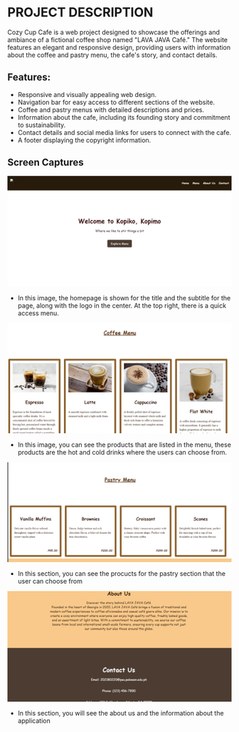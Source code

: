 # PROJECT DESCRIPTION

Cozy Cup Cafe is a web project designed to showcase the offerings and ambiance of a fictional coffee shop named "LAVA JAVA Café." The website features an elegant and responsive design, providing users with information about the coffee and pastry menu, the cafe's story, and contact details.

## Features:

* Responsive and visually appealing web design.
* Navigation bar for easy access to different sections of the website.
* Coffee and pastry menus with detailed descriptions and prices.
* Information about the cafe, including its founding story and commitment to sustainability.
* Contact details and social media links for users to connect with the cafe.
* A footer displaying the copyright information.

## Screen Captures

![img](img/sc1.png)

* In this image, the homepage is shown for the title and the subtitle for the page, along with the logo in the center. At the top right, there is a quick access menu.

![img](img/sc2.png)

* In this image, you can see the products that are listed  in the menu, these products are the hot and cold drinks where the users can choose from.

![img](img/sc3.png)

* In this section, you can see the procucts for the pastry section that the user can choose from

![img](img/sc4.png)

* In this section, you will see the about us and the information about the application
